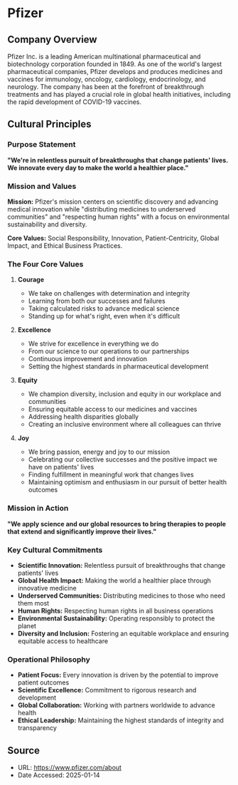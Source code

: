 # Pfizer

## Company Overview

Pfizer Inc. is a leading American multinational pharmaceutical and biotechnology corporation founded in 1849. As one of the world's largest pharmaceutical companies, Pfizer develops and produces medicines and vaccines for immunology, oncology, cardiology, endocrinology, and neurology. The company has been at the forefront of breakthrough treatments and has played a crucial role in global health initiatives, including the rapid development of COVID-19 vaccines.

## Cultural Principles

### Purpose Statement

**"We're in relentless pursuit of breakthroughs that change patients' lives. We innovate every day to make the world a healthier place."**

### Mission and Values

**Mission:** Pfizer's mission centers on scientific discovery and advancing medical innovation while "distributing medicines to underserved communities" and "respecting human rights" with a focus on environmental sustainability and diversity.

**Core Values:** Social Responsibility, Innovation, Patient-Centricity, Global Impact, and Ethical Business Practices.

### The Four Core Values

1. **Courage**
   - We take on challenges with determination and integrity
   - Learning from both our successes and failures
   - Taking calculated risks to advance medical science
   - Standing up for what's right, even when it's difficult

2. **Excellence**
   - We strive for excellence in everything we do
   - From our science to our operations to our partnerships
   - Continuous improvement and innovation
   - Setting the highest standards in pharmaceutical development

3. **Equity**
   - We champion diversity, inclusion and equity in our workplace and communities
   - Ensuring equitable access to our medicines and vaccines
   - Addressing health disparities globally
   - Creating an inclusive environment where all colleagues can thrive

4. **Joy**
   - We bring passion, energy and joy to our mission
   - Celebrating our collective successes and the positive impact we have on patients' lives
   - Finding fulfillment in meaningful work that changes lives
   - Maintaining optimism and enthusiasm in our pursuit of better health outcomes

### Mission in Action

**"We apply science and our global resources to bring therapies to people that extend and significantly improve their lives."**

### Key Cultural Commitments

- **Scientific Innovation:** Relentless pursuit of breakthroughs that change patients' lives
- **Global Health Impact:** Making the world a healthier place through innovative medicine
- **Underserved Communities:** Distributing medicines to those who need them most
- **Human Rights:** Respecting human rights in all business operations
- **Environmental Sustainability:** Operating responsibly to protect the planet
- **Diversity and Inclusion:** Fostering an equitable workplace and ensuring equitable access to healthcare

### Operational Philosophy

- **Patient Focus:** Every innovation is driven by the potential to improve patient outcomes
- **Scientific Excellence:** Commitment to rigorous research and development
- **Global Collaboration:** Working with partners worldwide to advance health
- **Ethical Leadership:** Maintaining the highest standards of integrity and transparency

## Source
- URL: https://www.pfizer.com/about
- Date Accessed: 2025-01-14